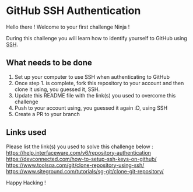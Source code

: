 # GitHub SSH Authentication

Hello there ! Welcome to your first challenge Ninja !

During this challenge you will learn how to identify yourself to GitHub using [SSH](https://g.co/kgs/Z8CW9c).


## What needs to be done
1. Set up your computer to use SSH when authenticating to GitHub
2. Once step 1. is complete, fork this repository to your account and then clone it using, you guessed it, SSH.
3. Update this README file with the link(s) you used to overcome this challenge
4. Push to your account using, you guessed it again :D, using SSH
5. Create a PR to your branch


## Links used
Please list the link(s) you used to solve this challenge below :
https://help.interfaceware.com/v6/repository-authentication
https://devconnected.com/how-to-setup-ssh-keys-on-github/
https://www.toolsqa.com/git/clone-repository-using-ssh/
https://www.siteground.com/tutorials/sg-git/clone-git-repository/



Happy Hacking !